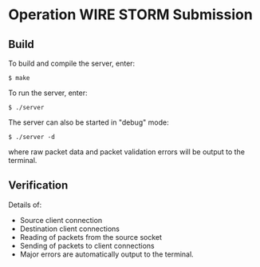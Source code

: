 # Operation WIRE STORM Submission

## Build
To build and compile the server, enter:
```
$ make
```

To run the server, enter:
```
$ ./server
```

The server can also be started in "debug" mode:
```
$ ./server -d
```
where raw packet data and packet validation errors will be output to the terminal.

## Verification
Details of:
- Source client connection
- Destination client connections
- Reading of packets from the source socket
- Sending of packets to client connections
- Major errors
are automatically output to the terminal.